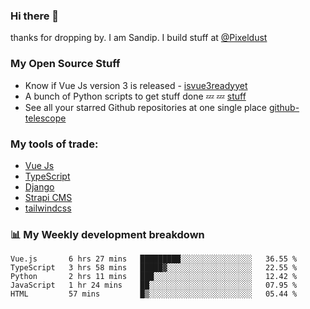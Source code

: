 ### Hi there 👋

thanks for dropping by.
I am Sandip. I build stuff at [@Pixeldust](github.com/pixeldust-in/)

###  **My Open Source Stuff**

 - Know if Vue Js version 3 is released -  [isvue3readyyet](https://github.com/sandiprb/isvue3readyyet)
 - A bunch of Python scripts to get stuff done 💤 💤 [stuff](https://github.com/sandiprb/stuff)
 - See all your starred Github repositories at one single place [github-telescope](https://github.com/sandiprb/github-telescope)



###  **My tools of trade:**
 - [Vue Js](https://github.com/vuejs/vue/)
 - [TypeScript](https://github.com/microsoft/TypeScript)
 - [Django](github.com/django/django)
 - [Strapi CMS](github.com/strapi/strapi)
 - [tailwindcss](https://github.com/tailwindlabs/tailwindcss)


###  📊 **My Weekly development breakdown**
<!--START_SECTION:waka-->
```text
Vue.js       6 hrs 27 mins   █████████░░░░░░░░░░░░░░░░   36.55 % 
TypeScript   3 hrs 58 mins   █████▓░░░░░░░░░░░░░░░░░░░   22.55 % 
Python       2 hrs 11 mins   ███░░░░░░░░░░░░░░░░░░░░░░   12.42 % 
JavaScript   1 hr 24 mins    ██░░░░░░░░░░░░░░░░░░░░░░░   07.95 % 
HTML         57 mins         █▒░░░░░░░░░░░░░░░░░░░░░░░   05.44 % 
```
<!--END_SECTION:waka-->
